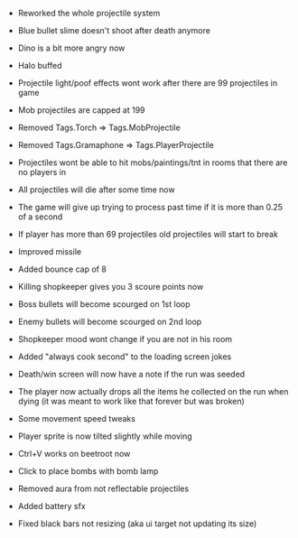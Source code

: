 * Reworked the whole projectile system
* Blue bullet slime doesn't shoot after death anymore
* Dino is a bit more angry now
* Halo buffed

* Projectile light/poof effects wont work after there are 99 projectiles in game
* Mob projectiles are capped at 199
* Removed Tags.Torch => Tags.MobProjectile
* Removed Tags.Gramaphone => Tags.PlayerProjectile 
* Projectiles wont be able to hit mobs/paintings/tnt in rooms that there are no players in
* All projectiles will die after some time now
* The game will give up trying to process past time if it is more than 0.25 of a second
* If player has more than 69 projectiles old projectiles will start to break
* Improved missile
* Added bounce cap of 8
* Killing shopkeeper gives you 3 scoure points now
* Boss bullets will become scourged on 1st loop
* Enemy bullets will become scourged on 2nd loop
* Shopkeeper mood wont change if you are not in his room
* Added "always cook second" to the loading screen jokes
* Death/win screen will now have a note if the run was seeded
* The player now actually drops all the items he collected on the run when dying (it was meant to work like that forever but was broken)
* Some movement speed tweaks
* Player sprite is now tilted slightly while moving
* Ctrl+V works on beetroot now
* Click to place bombs with bomb lamp
* Removed aura from not reflectable projectiles
* Added battery sfx
* Fixed black bars not resizing (aka ui target not updating its size)